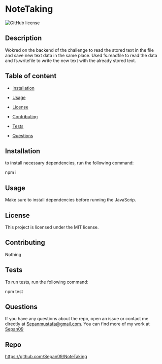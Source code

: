 
# NoteTaking
![GitHub license](https://img.shields.io/badge/license-MIT-blue.svg)


## Description
Wokred on the backend of the challenge to read the stored text in the file and save new text data in the same place. Used fs.readfile to read the data and fs.writefile to write the new text with the already stored text.

## Table of content
* [Installation](#installation)

* [Usage](#usage)

* [License](#license)

* [Contributing](#contributing)

* [Tests](#tests)

* [Questions](#questions)

## Installation
to install necessary dependencies, run the following command:

npm i

## Usage 
Make sure to install dependencies before running the JavaScrip.

## License 
This project is licensed under the MIT license.

## Contributing 
Nothing

## Tests 
To run tests, run the following command:

npm test

## Questions
If you have any questions about the repo, open an issue or contact me directly at Sepanmustafa@gmail.com. You can find more of my work at [Sepan09](https://github.com/Sepan09)

## Repo
https://github.com/Sepan09/NoteTaking